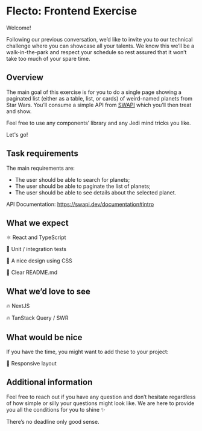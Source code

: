 # Flecto: Frontend Exercise

Welcome!

Following our previous conversation, we’d like to invite you to our technical challenge where you can showcase all your talents. We know this we’ll be a walk-in-the-park and respect your schedule so rest assured that it won’t take too much of your spare time.

## **Overview**

The main goal of this exercise is for you to do a single page showing a paginated list (either as a table, list, or cards) of weird-named planets from Star Wars. You’ll consume a simple API from [SWAPI](https://swapi.dev/documentation#intro) which you’ll then treat and show.

Feel free to use any components’ library and any Jedi mind tricks you like.

Let's go!

## **Task requirements**
The main requirements are:
- The user should be able to search for planets;
- The user should be able to paginate the list of planets;
- The user should be able to see details about the selected planet.

API Documentation: https://swapi.dev/documentation#intro

## **What we expect**
⚛️ React and TypeScript

🐞 Unit / integration tests

💅 A nice design using CSS

📄 Clear README.md

## What w**e’d love to see**

🔥 NextJS

🔥 TanStack Query / SWR

## What would be nice
If you have the time, you might want to add these to your project:

🎨 Responsive layout

## **Additional information**
Feel free to reach out if you have any question and don’t hesitate regardless of how simple or silly your questions might look like. We are here to provide you all the conditions for you to shine ✨

There’s no deadline only good sense.
